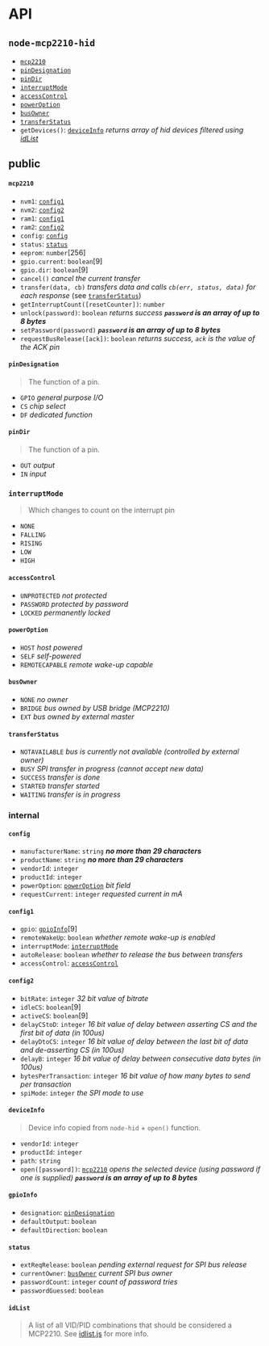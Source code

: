 # API

## `node-mcp2210-hid`
 - [`mcp2210`](#mcp2210)
 - [`pinDesignation`](#pindesignation)
 - [`pinDir`](#pindir)
 - [`interruptMode`](#interruptmode)
 - [`accessControl`](#accesscontrol)
 - [`powerOption`](#poweroption)
 - [`busOwner`](#busowner)
 - [`transferStatus`](#transferstatus)
 - `getDevices()`: [`deviceInfo`](#deviceinfo) *returns array of hid devices filtered using [idList](#idList)*

## public

#### `mcp2210`
 - `nvm1`: [`config1`](#config1)
 - `nvm2`: [`config2`](#config2)
 - `ram1`: [`config1`](#config1)
 - `ram2`: [`config2`](#config2)
 - `config`: [`config`](#config)
 - `status`: [`status`](#status)
 - `eeprom`: `number`\[256\]
 - `gpio.current`: `boolean`\[9\]
 - `gpio.dir`: `boolean`\[9\]
 - `cancel()` *cancel the current transfer*
 - `transfer(data, cb)` *transfers data and calls `cb(err, status, data)` for each response*  (see [`transferStatus`](#transferstatus))
 - `getInterruptCount([resetCounter])`: `number`
 - `unlock(password)`: `boolean` *returns success* ***`password` is an array of up to 8 bytes***
 - `setPassword(password)` ***`password` is an array of up to 8 bytes***
 - `requestBusRelease([ack])`: `boolean` *returns success, `ack` is the value of the ACK pin*

#### `pinDesignation`
> The function of a pin.

 - `GPIO` *general purpose I/O*
 - `CS` *chip select*
 - `DF` *dedicated function*

#### `pinDir`
> The function of a pin.

 - `OUT` *output*
 - `IN` *input*

### `interruptMode`
> Which changes to count on the interrupt pin

 - `NONE`
 - `FALLING`
 - `RISING`
 - `LOW`
 - `HIGH`

#### `accessControl`
 - `UNPROTECTED` *not protected*
 - `PASSWORD` *protected by password*
 - `LOCKED` *permanently locked*

#### `powerOption`
 - `HOST` *host powered*
 - `SELF` *self-powered*
 - `REMOTECAPABLE` *remote wake-up capable*

#### `busOwner`
 - `NONE` *no owner*
 - `BRIDGE` *bus owned by USB bridge (MCP2210)*
 - `EXT` *bus owned by external master*

#### `transferStatus`
 - `NOTAVAILABLE` *bus is currently not available (controlled by external owner)*
 - `BUSY` *SPI transfer in progress (cannot accept new data)*
 - `SUCCESS` *transfer is done*
 - `STARTED` *transfer started*
 - `WAITING` *transfer is in progress*

### internal

#### `config`
 - `manufacturerName`: `string` ***no more than 29 characters***
 - `productName`: `string` ***no more than 29 characters***
 - `vendorId`: `integer`
 - `productId`: `integer`
 - `powerOption`: [`powerOption`](#poweroption) *bit field*
 - `requestCurrent`: `integer` *requested current in mA*

#### `config1`
 - `gpio`: [`gpioInfo`](#gpioinfo)\[9\]
 - `remoteWakeUp`: `boolean` *whether remote wake-up is enabled*
 - `interruptMode`: [`interruptMode`](#interruptmode)
 - `autoRelease`: `boolean` *whether to release the bus between transfers*
 - `accessControl`: [`accessControl`](#accesscontrol)

#### `config2`
 - `bitRate`: `integer` *32 bit value  of bitrate*
 - `idleCS`: `boolean`\[9\]
 - `activeCS`: `boolean`\[9\]
 - `delayCStoD`: `integer` *16 bit value of delay between asserting CS and the first bit of data (in 100us)*
 - `delayDtoCS`: `integer` *16 bit value of delay between the last bit of data and de-asserting CS (in 100us)*
 - `delayB`: `integer` *16 bit value of delay between consecutive data bytes (in 100us)*
 - `bytesPerTransaction`: `integer` *16 bit value of how many bytes to send per transaction*
 - `spiMode`: `integer` *the SPI mode to use*

#### `deviceInfo`
> Device info copied from `node-hid` + `open()` function.

 - `vendorId`: `integer`
 - `productId`: `integer`
 - `path`: `string`
 - `open([password])`: [`mcp2210`](#mcp2210) *opens the selected device (using password if one is supplied)* ***`password` is an array of up to 8 bytes***

#### `gpioInfo`
 - `designation`: [`pinDesignation`](#pindesignation)
 - `defaultOutput`: `boolean`
 - `defaultDirection`: `boolean`

#### `status`
 - `extReqRelease`: `boolean` *pending external request for SPI bus release*
 - `currentOwner`: [`busOwner`](#busowner) *current SPI bus owner*
 - `passwordCount`: `integer` *count of password tries*
 - `passwordGuessed`: `boolean`

#### `idList`
> A list of all VID/PID combinations that should be considered a MCP2210. See [idlist.js](src/idlist.js) for more info.
